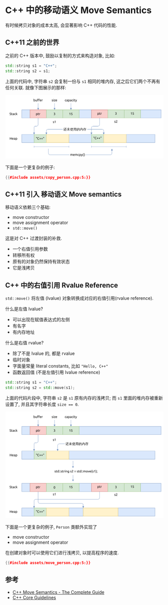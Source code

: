 # C++ 中的移动语义 Move Semantics

有时候拷贝对象的成本太高, 会显著影响 C++ 代码的性能.

## C++11 之前的世界

之前的 C++ 版本中, 鼓励以复制的方式来构造对象, 比如:

```cpp
std::string s1 = "C++";
std::string s2 = s1;
```

上面的代码中, 字符串 `s2` 会复制一份与 `s1` 相同的堆内存, 这之后它们两个不再有任何关联.
就像下图展示的那样:

![cpp copy string](assets/cpp-copy-string.svg)

下面是一个更复杂的例子:

```cpp
{{#include assets/copy_person.cpp:5:}}
```

## C++11 引入 移动语义 Move semantics

移动语义依赖三个基础:

- move constructor
- move assignment operator
- `std::move()`

这是对 C++ 过渡封装的补救.

- 一个右值引用参数
- 转移所有权
- 原有的对象仍然保持有效状态
- 它是浅拷贝

## C++ 中的右值引用 Rvalue Reference

`std::move()` 将左值 (lvalue) 对象转换成对应的右值引用(rvalue reference).

什么是左值 lvalue?

- 可以出现在赋值表达式的左侧
- 有名字
- 有内存地址

什么是右值 rvalue?

- 除了不是 lvalue 的, 都是 rvalue
- 临时对象
- 字面量常量 literal constants, 比如 `"Hello, C++"`
- 函数返回值 (不是左值引用 lvalue reference)

```cpp
std::string s1 = "C++";
std::string s2 = std::move(s1);
```

上面的代码片段中, 字符串 `s2` 是 `s1` 原有内存的浅拷贝; 而 `s1` 里面的堆内存被重新设置了,
并且其字符串长度 `size == 0`.

![cpp move string](assets/cpp-move-string.svg)

下面是一个更复杂的例子, `Person` 类额外实现了

- move constructor
- move assignment operator

在创建对象时可以使用它们进行浅拷贝, 以提高程序的速度.

```cpp
{{#include assets/move_person.cpp:5:}}
```

## 参考

- [C++ Move Semantics - The Complete Guide](https://cppmove.com/)
- [C++ Core Guidelines](https://isocpp.github.io/CppCoreGuidelines/CppCoreGuidelines)